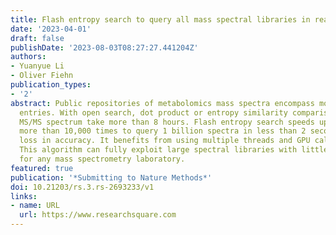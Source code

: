 ```yaml
---
title: Flash entropy search to query all mass spectral libraries in real time
date: '2023-04-01'
draft: false
publishDate: '2023-08-03T08:27:27.441204Z'
authors:
- Yuanyue Li
- Oliver Fiehn
publication_types:
- '2'
abstract: Public repositories of metabolomics mass spectra encompass more than 1 billion
  entries. With open search, dot product or entropy similarity comparisons of a single
  MS/MS spectrum take more than 8 hours. Flash entropy search speeds up calculations
  more than 10,000 times to query 1 billion spectra in less than 2 seconds, without
  loss in accuracy. It benefits from using multiple threads and GPU calculations.
  This algorithm can fully exploit large spectral libraries with little memory overhead
  for any mass spectrometry laboratory.
featured: true
publication: '*Submitting to Nature Methods*'
doi: 10.21203/rs.3.rs-2693233/v1
links:
- name: URL
  url: https://www.researchsquare.com
---
```


